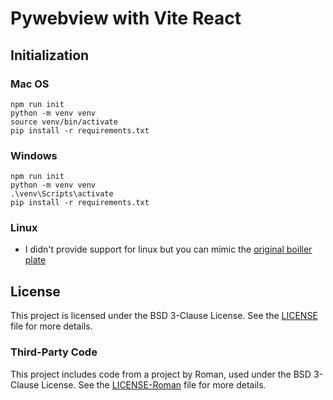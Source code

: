 # Pywebview with Vite React

## Initialization

### Mac OS

```shell
npm run init
python -m venv venv
source venv/bin/activate
pip install -r requirements.txt
```

### Windows

```shell
npm run init
python -m venv venv
.\venv\Scripts\activate
pip install -r requirements.txt
```

### Linux

- I didn't provide support for linux but you can mimic the [original boiller plate](https://github.com/r0x0r/pywebview-react-boilerplate)

## License

This project is licensed under the BSD 3-Clause License. See the [LICENSE](./LICENSE) file for more details.

### Third-Party Code

This project includes code from a project by Roman, used under the BSD 3-Clause License. See the [LICENSE-Roman](./LICENSE-Roman) file for more details.
